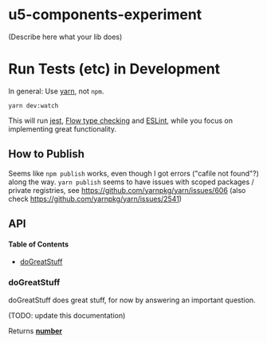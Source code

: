 # u5-components-experiment

(Describe here what your lib does)

# Run Tests (etc) in Development

In general: Use [yarn](https://github.com/yarnpkg/yarn), not `npm`.

    yarn dev:watch

This will run
[jest](https://facebook.github.io/jest/),
[Flow type checking](https://flow.org/) and
[ESLint](https://eslint.org/docs/rules/),
while you focus on implementing great functionality.

## How to Publish

Seems like `npm publish` works, even though I got errors ("cafile not found"?)
along the way. `yarn publish` seems to have issues with scoped
packages / private registries, see <https://github.com/yarnpkg/yarn/issues/606>
(also check <https://github.com/yarnpkg/yarn/issues/2541>)

## API

<!-- Generated by documentation.js. Update this documentation by updating the source code. -->

#### Table of Contents

-   [doGreatStuff](#dogreatstuff)

### doGreatStuff

doGreatStuff does great stuff, for now by answering an important
question.

(TODO: update this documentation)

Returns **[number](https://developer.mozilla.org/docs/Web/JavaScript/Reference/Global_Objects/Number)** 
